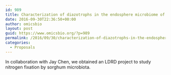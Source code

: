 ```yaml
---
id: 989
title: Characterization of diazotrophs in the endosphere microbiome of bioenergy crop Sorghum
date: 2016-09-30T22:36:50+00:00
author: omicsbio
layout: post
guid: https://www.omicsbio.org/?p=989
permalink: /2016/09/30/characterization-of-diazotrophs-in-the-endosphere-microbiome-of-bioenergy-crop-sorghum/
categories:
  - Proposals
---
```

In collaboration with Jay Chen, we obtained an LDRD project to study nitrogen fixation by sorghum microbiota.